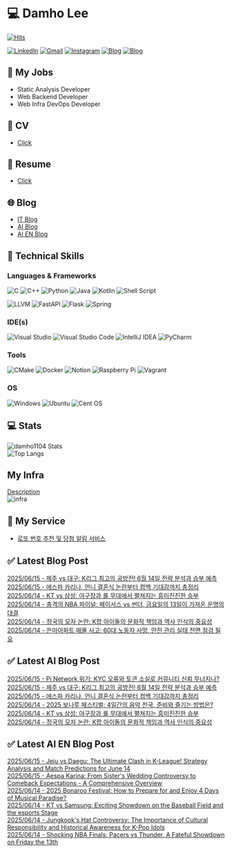 
# 💻 Damho Lee

[![Hits](https://hits.seeyoufarm.com/api/count/incr/badge.svg?url=https%3A%2F%2Fgithub.com%2Fdamho1104&count_bg=%233D9CC8&title_bg=%23555555&icon=&icon_color=%23E7E7E7&title=hits&edge_flat=false)](https://hits.seeyoufarm.com)  

[![LinkedIn](https://img.shields.io/badge/Linkedin-%230077B5.svg?style=flat&logo=linkedin&logoColor=white)](https://www.linkedin.com/in/damho1104/)
[![Gmail](https://img.shields.io/badge/Gmail-D14836?style=flat&logo=gmail&logoColor=white)](mailto:damho1104@gmail.com)
[![Instagram](https://img.shields.io/badge/Instargram-%23E4405F.svg?style=flat&logo=Instagram&logoColor=white)](https://www.instagram.com/damho1104/)
[![Blog](https://img.shields.io/badge/Blog-%23000000.svg?style=flat&logo=Tistory&logoColor=white)](https://dmomo.co.kr/)
[![Blog](https://img.shields.io/badge/Blog-%23000000.svg?style=flat&logo=WordPress&logoColor=white)](https://blog.ai.dmomo.co.kr/)

## 📃 My Jobs
- Static Analysis Developer
- Web Backend Developer
- Web Infra DevOps Developer

## 📰 CV
- [Click](https://resume.dmomo.net/damho.lee/resume)  

## 📘 Resume
- [Click](https://damho1104.notion.site/8af3191b9815406d95708d9a0cea5a9e)  

## 🌐 Blog
- [IT Blog](https://dmomo.co.kr/)
- [AI Blog](https://blog.ai.dmomo.co.kr/)
- [AI EN Blog](https://ai.trend.dmomo.co.kr/)

## 💪 Technical Skills
### Languages & Frameworks
![C](https://img.shields.io/badge/c-%2300599C.svg?style=flat&logo=c&logoColor=white)
![C++](https://img.shields.io/badge/c++-%2300599C.svg?style=flat&logo=c%2B%2B&logoColor=white)
![Python](https://img.shields.io/badge/Python-3776AB.svg?&style=flat&logo=Python&logoColor=white)
![Java](https://img.shields.io/badge/java-%23ED8B00.svg?style=flat&logo=openjdk&logoColor=white)
![Kotlin](https://img.shields.io/badge/Kotlin-%237F52FF.svg?style=flat&logo=Kotlin&logoColor=white)
![Shell Script](https://img.shields.io/badge/Shell_script-%23121011.svg?style=flat&logo=gnu-bash&logoColor=white)  
  
![LLVM](https://img.shields.io/badge/LLVM/Clang-000B1D.svg?&style=flat&logo=LLVM&logoColor=white)
![FastAPI](https://img.shields.io/badge/FastAPI-005571?style=flat&logo=fastapi)
![Flask](https://img.shields.io/badge/Flask-%23000.svg?style=flat&logo=flask&logoColor=white)
![Spring](https://img.shields.io/badge/Springboot-%236DB33F.svg?style=flat&logo=spring&logoColor=white)
  
  
### IDE(s)
![Visual Studio](https://img.shields.io/badge/Visual%20Studio-5C2D91.svg?style=flat&logo=visual-studio&logoColor=white) 
![Visual Studio Code](https://img.shields.io/badge/Visual%20Studio%20Code-0078d7.svg?style=flat&logo=visual-studio-code&logoColor=white)
![IntelliJ IDEA](https://img.shields.io/badge/IntelliJIDEA-000000.svg?style=flat&logo=intellij-idea&logoColor=white) 
![PyCharm](https://img.shields.io/badge/PyCharm-143?style=flat&logo=pycharm&logoColor=black&color=black&labelColor=green) 


### Tools
![CMake](https://img.shields.io/badge/CMake-%23008FBA.svg?style=flat&logo=cmake&logoColor=white)
![Docker](https://img.shields.io/badge/docker-%230db7ed.svg?style=flat&logo=docker&logoColor=white)
![Notion](https://img.shields.io/badge/Notion-%23000000.svg?style=flat&logo=notion&logoColor=white)
![Raspberry Pi](https://img.shields.io/badge/-RaspberryPi-C51A4A?style=flat&logo=Raspberry-Pi)
![Vagrant](https://img.shields.io/badge/Vagrant-%231563FF.svg?style=flat&logo=vagrant&logoColor=white)


### OS
![Windows](https://img.shields.io/badge/Windows-0078D6?style=flat&logo=windows&logoColor=white)
![Ubuntu](https://img.shields.io/badge/Ubuntu-E95420?style=flat&logo=ubuntu&logoColor=white)
![Cent OS](https://img.shields.io/badge/Cent%20OS-002260?style=flat&logo=centos&logoColor=F0F0F0)


## :computer: Stats
![damho1104 Stats](https://github-readme-stats.vercel.app/api?username=damho1104&hide=issues&show_icons=true&show=prs_merged,prs_merged_percentage&theme=chartreuse-dark)  
![Top Langs](https://github-readme-stats.vercel.app/api/top-langs/?username=damho1104&layout=compact&theme=chartreuse-dark)


## My Infra
[Description](https://dmomo.co.kr/444)  
![infra](https://nextcloud.dmomo.net/apps/files_sharing/publicpreview/EtWDB9RaEXyf4FT?file=/&fileId=142416&x=6016&y=3384&a=true&etag=eee0bc0c4308201c786211582fdbc678)  





## 📣 My Service
- [로또 번호 추천 및 당첨 알림 서비스](https://lotto.dmomo.co.kr/)  


## ✅ Latest Blog Post

[2025/06/15 - 제주 vs 대구: K리그 최고의 공방전! 6월 14일 전략 분석과 승부 예측](http://dmomo.co.kr/580) <br/>
[2025/06/15 - 에스파 카리나, 언니 결혼식 논란부터 컴백 기대감까지 총정리](http://dmomo.co.kr/579) <br/>
[2025/06/14 - KT vs 삼성: 야구장과 롤 무대에서 펼쳐지는 흥미진진한 승부](http://dmomo.co.kr/578) <br/>
[2025/06/14 - 충격의 NBA 파이널: 페이서스 vs 썬더, 금요일의 13일이 가져온 운명의 대결](http://dmomo.co.kr/577) <br/>
[2025/06/14 - 정국의 모자 논란: K팝 아이돌의 문화적 책임과 역사 인식의 중요성](http://dmomo.co.kr/576) <br/>
[2025/06/14 - 은마아파트 매몰 사고: 60대 노동자 사망, 안전 관리 실태 전면 점검 필요](http://dmomo.co.kr/575) <br/>

## ✅ Latest AI Blog Post
[2025/06/15 - Pi Network 위기: KYC 오류와 토큰 소실로 커뮤니티 신뢰 무너지나?](https://blog.ai.dmomo.co.kr/ai/3026) <br/>
[2025/06/15 - 제주 vs 대구: K리그 최고의 공방전! 6월 14일 전략 분석과 승부 예측](https://blog.ai.dmomo.co.kr/trend/3023) <br/>
[2025/06/15 - 에스파 카리나, 언니 결혼식 논란부터 컴백 기대감까지 총정리](https://blog.ai.dmomo.co.kr/trend/3020) <br/>
[2025/06/14 - 2025 보나루 페스티벌: 4일간의 음악 천국, 준비와 즐기는 방법은?](https://blog.ai.dmomo.co.kr/trend/3017) <br/>
[2025/06/14 - KT vs 삼성: 야구장과 롤 무대에서 펼쳐지는 흥미진진한 승부](https://blog.ai.dmomo.co.kr/trend/3015) <br/>
[2025/06/14 - 정국의 모자 논란: K팝 아이돌의 문화적 책임과 역사 인식의 중요성](https://blog.ai.dmomo.co.kr/trend/3011) <br/>

## ✅ Latest AI EN Blog Post
[2025/06/15 - Jeju vs Daegu: The Ultimate Clash in K-League! Strategy Analysis and Match Predictions for June 14](https://ai.trend.dmomo.co.kr/2025/06/jeju-vs-daegu-ultimate-clash-in-k.html) <br/>
[2025/06/15 - Aespa Karina: From Sister's Wedding Controversy to Comeback Expectations - A Comprehensive Overview](https://ai.trend.dmomo.co.kr/2025/06/aespa-karina-from-sisters-wedding.html) <br/>
[2025/06/14 - 2025 Bonaroo Festival: How to Prepare for and Enjoy 4 Days of Musical Paradise?](https://ai.trend.dmomo.co.kr/2025/06/2025-bonaroo-festival-how-to-prepare.html) <br/>
[2025/06/14 - KT vs Samsung: Exciting Showdown on the Baseball Field and the esports Stage](https://ai.trend.dmomo.co.kr/2025/06/kt-vs-samsung-exciting-showdown-on.html) <br/>
[2025/06/14 - Jungkook's Hat Controversy: The Importance of Cultural Responsibility and Historical Awareness for K-Pop Idols](https://ai.trend.dmomo.co.kr/2025/06/jungkooks-hat-controversy-importance-of.html) <br/>
[2025/06/14 - Shocking NBA Finals: Pacers vs Thunder, A Fateful Showdown on Friday the 13th](https://ai.trend.dmomo.co.kr/2025/06/shocking-nba-finals-pacers-vs-thunder.html) <br/>
